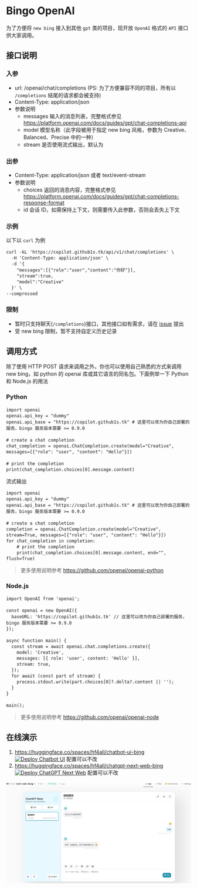 # Bingo OpenAI 

为了方便将 `new bing` 接入到其他 `gpt` 类的项目，现开放 `OpenAI` 格式的 `API` 接口供大家调用。

## 接口说明
### 入参
 * url: /openai/chat/completions (PS: 为了方便兼容不同的项目，所有以 `/completions` 结尾的请求都会被支持)
 * Content-Type: application/json
 * 参数说明
    * messages 输入的消息列表，完整格式参见 https://platform.openai.com/docs/guides/gpt/chat-completions-api
    * model 模型名称（此字段被用于指定 new bing 风格，参数为 Creative、Balanced、Precise 中的一种）
    * stream 是否使用流式输出，默认为 
    
### 出参
  * Content-Type: application/json 或者 text/event-stream
  * 参数说明
    * choices 返回的消息内容，完整格式参见 https://platform.openai.com/docs/guides/gpt/chat-completions-response-format
    * id 会话 ID，如需保持上下文，则需要传入此参数，否则会丢失上下文

### 示例
以下以 `curl` 为例
```
curl -kL 'https://copilot.github1s.tk/api/v1/chat/completions' \
  -H 'Content-Type: application/json' \
  -d '{
    "messages":[{"role":"user","content":"你好"}],
    "stream":true,
    "model":"Creative"
  }' \
--compressed
```

### 限制
 * 暂时只支持聊天(`/completions`)接口，其他接口如有需求，请在 [issue](https://github.com/weaigc/bingo/issues) 提出
 * 受 new bing 限制，暂不支持自定义历史记录

## 调用方式
除了使用 HTTP POST 请求来调用之外，你也可以使用自己熟悉的方式来调用 new bing，如 python 的 openai 库或其它语言的同名包。下面例举一下 Python 和 Node.js 的用法

### Python
```
import openai
openai.api_key = "dummy"
openai.api_base = "https://copilot.github1s.tk" # 这里可以改为你自己部署的服务，bingo 服务版本需要 >= 0.9.0

# create a chat completion
chat_completion = openai.ChatCompletion.create(model="Creative", messages=[{"role": "user", "content": "Hello"}])

# print the completion
print(chat_completion.choices[0].message.content)
```

流式输出
```
import openai
openai.api_key = "dummy"
openai.api_base = "https://copilot.github1s.tk" # 这里可以改为你自己部署的服务，bingo 服务版本需要 >= 0.9.0

# create a chat completion
completion = openai.ChatCompletion.create(model="Creative", stream=True, messages=[{"role": "user", "content": "Hello"}])
for chat_completion in completion:
    # print the completion
    print(chat_completion.choices[0].message.content, end="", flush=True)

```

> 更多使用说明参考 https://github.com/openai/openai-python

### Node.js
```
import OpenAI from 'openai';

const openai = new OpenAI({
  baseURL: 'https://copilot.github1s.tk' // 这里可以改为你自己部署的服务，bingo 服务版本需要 >= 0.9.0
});

async function main() {
  const stream = await openai.chat.completions.create({
    model: 'Creative',
    messages: [{ role: 'user', content: 'Hello' }],
    stream: true,
  });
  for await (const part of stream) {
    process.stdout.write(part.choices[0]?.delta?.content || '');
  }
}

main();
```
> 更多使用说明参考 https://github.com/openai/openai-node


## 在线演示

1. https://huggingface.co/spaces/hf4all/chatbot-ui-bing [![Deploy Chatbot UI](https://img.shields.io/badge/点此部署-%F0%9F%A4%97-fff)](https://huggingface.co/login?next=%2Fspaces%2Fhf4all%2Fchatbot-ui-bing%3Fduplicate%3Dtrue%26visibility%3Dpublic) 配置可以不改
2. https://huggingface.co/spaces/hf4all/chatgpt-next-web-bing 
[![Deploy ChatGPT Next Web](https://img.shields.io/badge/点此部署-%F0%9F%A4%97-fff)](https://huggingface.co/login?next=%2Fspaces%2Fhf4all%2Fchatgpt-next-web-bing%3Fduplicate%3Dtrue%26visibility%3Dpublic) 配置可以不改


[![效果图](./docs/images/openai.png)](https://huggingface.co/spaces/hf4all/chatgpt-next-web-bing)

